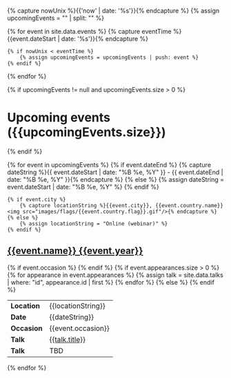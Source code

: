 
{% capture nowUnix %}{{'now' | date: '%s'}}{% endcapture %}
{% assign upcomingEvents = "" | split: "" %}

{% for event in site.data.events %}
    {% capture eventTime %}{{event.dateStart | date: '%s'}}{% endcapture %}

    {% if nowUnix < eventTime %}
        {% assign upcomingEvents = upcomingEvents | push: event %}
    {% endif %}
{% endfor %}

{% if upcomingEvents != null and upcomingEvents.size > 0 %}
# [](#upcoming-events)Upcoming events ({{upcomingEvents.size}})
{% endif %}

{% for event in upcomingEvents %}
    {% if event.dateEnd %}
        {% capture dateString %}{{ event.dateStart | date: "%B %e, %Y" }} - {{ event.dateEnd | date: "%B %e, %Y" }}{% endcapture %}
    {% else %}
        {% assign dateString = event.dateStart | date: "%B %e, %Y" %}
    {% endif %}

    {% if event.city %}
        {% capture locationString %}{{event.city}}, {{event.country.name}} <img src="images/flags/{{event.country.flag}}.gif"/>{% endcapture %}
    {% else %}
        {% assign locationString = "Online (webinar)" %}
    {% endif %}

## [](#{{event.id}})[{{event.name}} {{event.year}}]({{event.url}})

<table>
    <tr>
        <td><strong>Location</strong></td>
        <td>{{locationString}}</td>
    </tr>
    <tr>
        <td><strong>Date</strong></td>
        <td>{{dateString}}</td>
    </tr>
    {% if event.occasion %}
    <tr>
        <td><strong>Occasion</strong></td>
        <td>{{event.occasion}}</td>
    </tr>
    {% endif %}
    {% if event.appearances.size > 0 %}
        {% for appearance in event.appearances %}
            {% assign talk = site.data.talks | where: "id", appearance.id | first %}
    <tr>
        <td><strong>Talk</strong></td>
        <td><a href="talks#{{talk.id}}">{{talk.title}}</a></td>
    </tr>
        {% endfor %}
    {% else %}
    <tr>
        <td><strong>Talk</strong></td>
        <td>TBD</td>
    </tr>
    {% endif %}
</table>
{% endfor %}